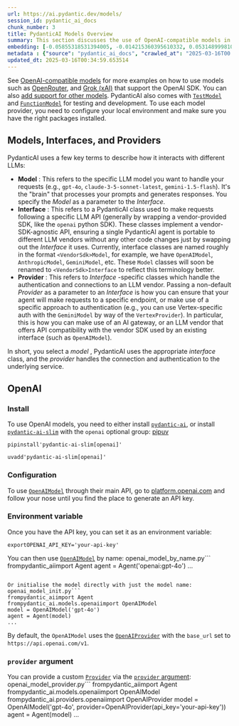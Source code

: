 ```yaml
---
url: https://ai.pydantic.dev/models/
session_id: pydantic_ai_docs
chunk_number: 3
title: PydanticAI Models Overview
summary: This section discusses the use of OpenAI-compatible models in PydanticAI, including OpenRouter and Grok (xAI). It outlines how to add support for custom models, introduces testing and development models such as TestModel and FunctionModel, and emphasizes the importance of configuring the local environment with the necessary packages for model providers.
embedding: [-0.05855318531394005, -0.014215360395610332, 0.05314899981021881, -0.04024944081902504, 0.030474912375211716, -0.015636896714568138, -0.014344590716063976, 0.015672139823436737, 0.011689490638673306, 0.0031690853647887707, -0.011572008021175861, -0.09201214462518692, -0.013146270997822285, -0.024577299132943153, -0.0038739792071282864, -0.04873166233301163, -0.0057595702819526196, 0.01681171916425228, -0.020806116983294487, 0.051222287118434906, 0.06597806513309479, 0.044666774570941925, 0.017775073647499084, 0.03432833030819893, -0.01907912828028202, -0.01785731129348278, -0.009269354864954948, 0.00912837591022253, -0.021276047453284264, -0.015707384794950485, 0.025423172861337662, -0.004343908745795488, -0.05498172342777252, -0.022638842463493347, -0.01079662423580885, 0.0009479353902861476, -0.0037564970552921295, 0.006737610790878534, 0.02195744402706623, 0.04783879965543747, 0.011695364490151405, -0.04682844877243042, 0.0018988079391419888, 0.0390041284263134, -0.046522997319698334, 0.019654791802167892, -0.006808100268244743, -0.019020386040210724, -0.010732009075582027, -4.27020677307155e-05, -0.023989887908101082, 0.053665921092033386, 0.0008590894285589457, -0.04760383442044258, -0.005310200620442629, -0.020253950729966164, 0.02589310146868229, 0.014074381440877914, 0.006432156544178724, -0.00032234209356829524, -0.012006692588329315, 0.014638296328485012, -0.01597759500145912, 0.0308273583650589, -0.020571153610944748, -0.04830872640013695, -0.056955426931381226, 0.03594958782196045, -0.07946503907442093, -0.011789349839091301, 0.004875516053289175, -0.012993544340133667, -0.016529761254787445, -0.005380690097808838, -0.008869914337992668, -0.019396329298615456, -0.008165020495653152, 0.13392983376979828, 0.02589310146868229, -0.0023863594979047775, -0.03230763599276543, 0.013569206930696964, -0.0011704175267368555, -0.037852801382541656, -0.0032395748421549797, -0.0215932484716177, -0.06400436162948608, 0.01580137200653553, -0.023860657587647438, -0.028195755556225777, 0.014626547694206238, -0.032143160700798035, -0.04133027791976929, 0.01907912828028202, 0.060291923582553864, 0.01829199679195881, -0.01850346475839615, 0.007319148164242506, 0.02544666826725006, 0.050423409789800644, 0.024577299132943153, -0.03348245844244957, -0.025752123445272446, 0.017363885417580605, 0.023085273802280426, 0.0010676204692572355, 0.04703991860151291, -0.01212417520582676, -0.0028900648467242718, 0.02913561463356018, -0.08040489256381989, -0.02013646811246872, 0.022650590166449547, -0.008493971079587936, -0.04645250737667084, 0.013052284717559814, -0.006931456737220287, 0.029300089925527573, -0.007372015155851841, -0.057378362864255905, -0.052867040038108826, -0.0014296128647401929, 0.06809274852275848, -0.003683070419356227, 0.043163001537323, 0.005374815780669451, 0.02220415696501732, -0.017716333270072937, -0.025634640827775, -0.04414985328912735, -0.015448924154043198, 0.025141214951872826, 0.014027387835085392, -0.027772819623351097, -0.010555786080658436, -0.030286939814686775, -0.031109316274523735, -0.014191863127052784, -0.029441067948937416, 0.036067068576812744, -0.0021484578028321266, -0.02032444067299366, -0.017516613006591797, 0.035855602473020554, -0.03449280560016632, -0.03526819124817848, -0.009052012115716934, -0.04985949397087097, -0.05897612124681473, 0.054323822259902954, -0.012829069048166275, 0.01600109040737152, 0.028266245499253273, 0.016106825321912766, -0.0349627360701561, 0.01953730918467045, 0.021440522745251656, 0.048778656870126724, 0.02255660481750965, -0.02608107402920723, -0.0023658000864088535, 0.09210613369941711, -0.03310651704668999, 0.0021088074427098036, -0.05014145001769066, 0.04088384658098221, -0.04191768914461136, 0.02034793607890606, -0.038698673248291016, -0.02422485314309597, -0.005968101322650909, -0.007935930043458939, -0.019408078864216805, -0.011184316128492355, 0.01912612095475197, -0.03432833030819893, -0.005327823106199503, 0.0018694372847676277, -0.023155763745307922, -0.06297051906585693, -0.03820524737238884, 0.03475126996636391, -0.06710589677095413, 0.010544037446379662, -0.0390276238322258, -0.0008422013488598168, -0.030709877610206604, 0.011260679922997952, -0.012958299368619919, 0.03157924488186836, 0.012206412851810455, -0.009316347539424896, 0.046922437846660614, 0.02610456943511963, 0.038886647671461105, 0.025611143559217453, 0.047509849071502686, -0.03914510831236839, 0.08049888163805008, 0.002309995936229825, 0.01912612095475197, -0.005885864142328501, 0.02504722960293293, -0.0472513847053051, 0.024177860468626022, -0.05282004922628403, 0.00440558698028326, 0.006843344774097204, 0.010820121504366398, 0.01825675182044506, 0.015143469907343388, -0.05606256052851677, 0.04454929381608963, -0.04579460620880127, -0.03714790940284729, -0.02892414480447769, -0.046499498188495636, 0.004288104362785816, 0.007001945748925209, 0.04476075991988182, 0.012535362504422665, 0.03324749320745468, -0.010608652606606483, -0.01353396289050579, -0.003826986299827695, 0.00985089223831892, 0.01202431507408619, -0.06644799560308456, 0.035432666540145874, -0.020888354629278183, 0.021229054778814316, 0.03181421011686325, -0.017152417451143265, -0.007571734953671694, 0.02671547792851925, -0.02732638642191887, 0.028618691489100456, -0.006485023535788059, 0.015766127035021782, -0.030098969116806984, 0.04337447136640549, -0.019971992820501328, -0.0004853488062508404, 0.024083875119686127, 0.04039042070508003, 0.010021241381764412, 0.015895357355475426, -0.05498172342777252, 0.02097059227526188, 0.005727262701839209, 0.049765508621931076, -0.003515658201649785, -0.005113417748361826, 0.001479542930610478, 0.012347390875220299, 0.007512994110584259, -0.03223714604973793, -0.004992998205125332, -0.08590307086706161, -0.01582486741244793, -0.0035949586890637875, 0.03587909787893295, 0.026363031938672066, 0.006185443606227636, 0.0009706976125016809, -0.02238037995994091, -0.06527317315340042, 0.013463472947478294, -0.04638201743364334, -0.02200443670153618, 0.05935206636786461, 0.021640243008732796, 0.01662374660372734, -0.030239947140216827, -0.010732009075582027, -0.020477166399359703, 0.020676886662840843, 0.03148525953292847, -0.001201990875415504, 0.00051214947598055, -0.015460672788321972, -0.047345373779535294, 0.027185406535863876, 0.01036781445145607, -0.013463472947478294, 0.002503841882571578, -0.02671547792851925, -0.034774765372276306, -0.04041391611099243, 0.02092359960079193, 0.00040127552347257733, 0.026527507230639458, 0.018374234437942505, -0.028242748230695724, 0.03197868540883064, 0.00036621440085582435, 0.048966627568006516, 0.013498717918992043, 0.004713977687060833, 0.02894764207303524, 0.05009445920586586, 0.008135650306940079, 0.004282230511307716, -0.03435182943940163, -0.016106825321912766, 0.033341482281684875, 0.011372287757694721, -0.003965028095990419, 0.035996582359075546, -0.023120518773794174, -0.04271657019853592, 0.03040442243218422, 0.016553258523344994, 0.00902264192700386, -0.02443632110953331, 0.007095931563526392, 0.020406678318977356, -0.004746285267174244, -0.022027933970093727, -0.002887127920985222, -0.06926757097244263, 0.01540193147957325, -0.014403332024812698, -0.01354571059346199, -0.049389563500881195, 0.04001447558403015, 0.045066215097904205, -0.030286939814686775, -0.031320784240961075, -0.0030662883073091507, 0.04779180511832237, -0.031273793429136276, -0.037053920328617096, 0.01703493483364582, 0.00377118238247931, 0.021017586812376976, -0.012112426571547985, -0.0027388064190745354, 0.04147125780582428, 0.03966202959418297, -0.07283903658390045, -0.003368805395439267, -0.03237812593579292, 0.033764418214559555, -0.061607725918293, 0.03970902040600777, -0.010044737718999386, 0.03167323023080826, 0.00985676608979702, 0.019584301859140396, 0.0018297870410606265, -0.02400163747370243, 0.01972527988255024, 0.03103882633149624, -0.01343997661024332, -0.009480822831392288, 0.009081383235752583, -0.03204917535185814, -0.016940949484705925, 0.0005613451940007508, -0.057566333562135696, 0.030310437083244324, 0.0007008554530330002, 0.00892865564674139, -0.03531518206000328, -0.002340835053473711, 0.026128066703677177, -0.02481226436793804, -0.030733373016119003, -0.007800825405865908, 0.03679545968770981, 0.0034569171257317066, -0.041071817278862, 0.014015640132129192, -0.006238311063498259, -0.004866704810410738, -0.02302653342485428, -0.004320411942899227, 0.0024054504465311766, 0.008529216051101685, 0.029934493824839592, 0.02219240926206112, 0.018162766471505165, -0.016929201781749725, 0.006637750659137964, 0.0030075472313910723, -0.009116627275943756, -0.02953505329787731, -0.022862058132886887, 0.050846345722675323, 0.05770731344819069, -0.04086034744977951, -0.02998148649930954, -0.0010742289014160633, 0.0029928619042038918, 0.01993674784898758, 0.04377391189336777, 0.009874388575553894, 0.046522997319698334, 0.021886955946683884, 0.015578154474496841, -0.006790477782487869, -0.010185716673731804, 0.01887940801680088, -0.018656190484762192, -0.01748136803507805, 0.058647170662879944, 0.015472420491278172, -0.02586960606276989, 0.02317926101386547, 0.03710091486573219, -0.04377391189336777, 0.024694781750440598, 0.00810627918690443, -0.014720533974468708, 0.004458453971892595, 0.0034774765372276306, 0.008118027821183205, 0.04558313637971878, 0.026832960546016693, -0.001029438804835081, -0.09013243019580841, -0.030216451734304428, -0.03035742975771427, -0.09097830206155777, 0.04187069833278656, 0.02034793607890606, -0.019619546830654144, -0.036067068576812744, -0.0534309558570385, 0.006126702763140202, 0.03061589039862156, 0.01683521643280983, -0.05253808945417404, -0.00399733567610383, -0.03207267075777054, -0.012182915583252907, 0.0016623747069388628, 0.01764584332704544, 0.000606135290581733, 0.009275228716433048, -0.019807517528533936, -0.026809463277459145, 0.0016271300846710801, -0.008335370570421219, -0.01477927528321743, -0.025117719545960426, -0.022862058132886887, 0.0063322968780994415, 0.014661792665719986, -0.014614799991250038, 0.030874352902173996, 0.011166693642735481, 0.021417025476694107, -0.00387691636569798, -0.04419684782624245, 0.03846370801329613, 0.0025288069155067205, 0.0390746183693409, -0.01520221121609211, 0.043844398111104965, -0.006731736473739147, -0.030451415106654167, -0.008464600890874863, 0.010755505412817001, 0.026973938569426537, 0.025963591411709785, 0.008770055137574673, 0.0036860075779259205, 0.016893956810235977, -0.015155218541622162, -0.02137003280222416, -0.009798024781048298, -0.02012472040951252, -0.026527507230639458, -0.04572411626577377, -0.007930056191980839, -0.009615927003324032, -0.028219250962138176, -0.010943477973341942, 0.01468528900295496, 0.037453360855579376, -0.04008496552705765, 0.03782930597662926, 0.003330623498186469, 0.05009445920586586, -0.002029506955295801, -0.0033218124881386757, 0.004490761552006006, 0.022027933970093727, -0.02650400996208191, 0.028830159455537796, 0.0594930425286293, -0.011654245667159557, 0.05526367947459221, -0.02236863225698471, -0.005280829966068268, 0.019361086189746857, -0.04147125780582428, 0.001041186973452568, -0.009504319168627262, -0.02481226436793804, -0.0063146743923425674, 0.06123178079724312, -0.0029355892911553383, -0.005947541911154985, 0.016588503494858742, -0.02321450598537922, 0.005260270554572344, 0.04264608025550842, -0.0678577870130539, 0.011172568425536156, 0.009533689357340336, 0.011478021740913391, 0.009322221390902996, 0.025752123445272446, 0.023707929998636246, 0.019760524854063988, 0.0148967569693923, 0.025352682918310165, 0.013169767335057259, -0.01703493483364582, -0.0215815007686615, 0.0027887364849448204, 0.013768927194178104, 0.02441282570362091, -0.027373379096388817, -0.0369599349796772, -0.029041627421975136, 0.0024891565553843975, 0.03202567994594574, -0.012288649566471577, 0.0059563531540334225, -0.017316892743110657, -0.04379740729928017, 0.0513162761926651, 0.0277023296803236, -0.010878861881792545, -0.035620637238025665, -0.030451415106654167, -0.041988179087638855, 0.047110408544540405, -0.015566406771540642, 0.017152417451143265, 0.00440558698028326, 0.021252550184726715, 0.00178426259662956, -0.0006347715971060097, 0.011930328793823719, 0.038886647671461105, 0.04910760745406151, 0.004567124880850315, -0.0025229325983673334, -0.031062323600053787, 0.023895902559161186, 0.015531161800026894, -0.05601556599140167, -0.008259006775915623, 0.02749086171388626, -0.01622430793941021, -0.020629893988370895, -0.018033534288406372, 0.02280331775546074, 0.0030545401386916637, 0.01151326671242714, 0.02319100871682167, 0.018761925399303436, -0.03348245844244957, -0.039521049708127975, -0.015166966244578362, -0.015542910434305668, 0.014767526648938656, -0.012793824076652527, -0.005468801595270634, 0.005260270554572344, 0.013169767335057259, -0.006884463597089052, 0.005081110168248415, -0.01722290739417076, 0.03200218081474304, -0.02401338517665863, -0.025611143559217453, -0.003495098790153861, 0.004664047621190548, -0.019184861332178116, -0.01582486741244793, -0.028219250962138176, 0.023872405290603638, 0.013345991261303425, 0.04060188680887222, 0.02382541261613369, -0.027020931243896484, -0.024389328435063362, -0.018374234437942505, -0.02814876288175583, -0.007301525678485632, 0.03148525953292847, 0.022956043481826782, -0.04288104549050331, 0.02280331775546074, 0.020688636228442192, -0.0063029262237250805, 0.008805299177765846, 0.050423409789800644, -0.013275501318275928, -0.022662337869405746, -0.002113213064149022, 0.01079662423580885, -0.012417880818247795, -0.0031485259532928467, 0.013569206930696964, -0.020183460786938667, 0.011865713633596897, -0.005783067084848881, -0.016893956810235977, -0.0006087052170187235, -0.03813475742936134, -0.0005786003894172609, 0.06828071922063828, -0.017998291179537773, -0.020853111520409584, -0.0015316756907850504, 0.014215360395610332, 0.020606398582458496, -0.0001988020958378911, -0.013616200536489487, -0.014356338419020176, -0.010508793406188488, -0.031908195465803146, 0.03858119249343872, -0.012500118464231491, 0.00471691507846117, 0.055780600756406784, -0.0008965369197539985, 0.003959153778851032, -0.01415661908686161, -0.0015830742195248604, -0.0451132096350193, -0.0009574808645993471, -0.026785967871546745, 0.0029532115440815687, 0.02258010022342205, -0.01788080856204033, -0.03226064518094063, 0.030239947140216827, 0.0036419518291950226, -0.02547016553580761, 0.00013868420501239598, 0.01479102298617363, -0.03571462258696556, -0.01057928241789341, -0.009662920609116554, 0.009187117218971252, 0.017751578241586685, 0.01624780334532261, 0.026222052052617073, -0.008047538809478283, 0.005172159057110548, 0.008118027821183205, 0.04412635788321495, -0.07157022505998611, 0.0009912570239976048, -0.004552439786493778, -0.014415079727768898, -0.015907105058431625, 0.010802499018609524, 0.04438481852412224, 0.03331798315048218, 0.00471691507846117, -0.03453980013728142, -0.029065124690532684, 0.03204917535185814, -0.0011410469887778163, 0.014238856732845306, 0.005277893040329218, -0.02279156818985939, 0.023778419941663742, -0.03035742975771427, -0.03240162134170532, 0.02836023084819317, -0.004426146391779184, 0.019549056887626648, -0.04492523521184921, 0.006579009350389242, 0.03627853840589523, -0.024741774424910545, 0.015542910434305668, -0.0057301996275782585, -0.0008370614959858358, -0.0002880152314901352, 0.0205476563423872, -0.03468078002333641, -0.0030075472313910723, -0.007013693917542696, 0.030639387667179108, 0.004293978679925203, -0.0007526210974901915, 0.019596049562096596, 0.0012342985719442368, -0.05728437751531601, -0.015484169125556946, 0.010191590525209904, 0.0018180387560278177, 0.007941804826259613, -0.029394075274467468, 0.010661520063877106, -0.004628803115338087, 0.01804528385400772, 0.02610456943511963, -0.0215815007686615, -0.02075912430882454, 0.01993674784898758, -0.005395375192165375, 0.013968647457659245, 0.0013231445336714387, 0.0010272359941154718, -0.0015816056402400136, 0.00019274442456662655, -0.011589630506932735, -0.004661110695451498, -0.049812499433755875, 0.029441067948937416, -0.012135922908782959, 0.015672139823436737, 0.01849171705543995, -0.009310473687946796, -0.010132849216461182, 0.04619404673576355, -0.02915911003947258, 0.0002626831119414419, 0.00430572684854269, -0.024177860468626022, -0.00995075237005949, -0.024929746985435486, -0.0064967721700668335, -0.025752123445272446, -0.04027293622493744, -0.003733000485226512, -0.04915459826588631, -0.004082510247826576, -0.0017710458487272263, -0.004699292592704296, -0.038534197956323624, 0.024765271693468094, 0.01602458767592907, -0.02443632110953331, 0.008746557869017124, 0.04816775023937225, 0.012171167880296707, -0.009921381250023842, -0.023531707003712654, 0.006749358959496021, 0.02319100871682167, 0.001039718510583043, 0.000881851592566818, -0.0005995269166305661, 0.002113213064149022, 0.0060797096230089664, -0.03938006982207298, 0.01456780731678009, 0.03942706435918808, 0.00575663335621357, -0.0028915335424244404, 0.032119665294885635, -0.0064967721700668335, -0.0008840544032864273, 0.008758306503295898, -0.006050338968634605, 0.020688636228442192, 0.0038534197956323624, 0.00023973734641913325, 0.031320784240961075, -0.0037359376437962055, 0.023978140205144882, 0.030075471848249435, -0.024483313784003258, 0.009110753424465656, 0.008458727039396763, 0.033576443791389465, -0.03611406311392784, 0.01375717855989933, -0.006579009350389242, 0.0014912910992279649, -0.02092359960079193, 0.022309891879558563, -0.007853692397475243, -0.015213959850370884, -0.018632695078849792, -0.04255209490656853, -0.011683615855872631, -0.037241894751787186, -0.0010712918592616916, 0.015601650811731815, 0.02610456943511963, 0.006637750659137964, 0.010038863867521286, 0.02074737660586834, -0.10000094771385193, -0.028454216197133064, 0.009833269752562046, 0.007013693917542696, 0.023531707003712654, -0.006432156544178724, 0.02030094340443611, 0.010955225676298141, 0.009169494733214378, 0.006267681252211332, -0.0011329700937494636, -0.014309345744550228, -0.03649000823497772, 0.0039532799273729324, 0.029605543240904808, -0.05601556599140167, 0.003348245983943343, -0.014908505603671074, 0.03369392827153206, 6.0255577409407124e-05, -0.019020386040210724, -0.010931729339063168, 0.00933984387665987, 0.009803898632526398, -0.011583755724132061, -0.008693691343069077, 0.007090057712048292, 0.0113076725974679, 0.023543456569314003, -0.007953552529215813, -0.03963853418827057, -0.0021675487514585257, 0.0009883199818432331, 0.016764726489782333, -0.03961503505706787, 0.0430690161883831, 0.0039327205158770084, 0.016106825321912766, -0.0011124106822535396, -0.012194664217531681, -0.007460127118974924, -0.01467354129999876, 0.03435182943940163, -0.009580682963132858, 0.013510465621948242, -0.01971353217959404, 0.0009141592308878899, -0.008082782849669456, -0.02937057800590992, -0.014720533974468708, 0.014978994615375996, 0.04010846093297005, 0.014638296328485012, 0.032542601227760315, 0.017716333270072937, 0.029629038646817207, -0.02523520030081272, 0.02034793607890606, -0.019607797265052795, 0.011313546448946, 0.0009303130791522563, -0.011313546448946, -0.023895902559161186, -0.006690617650747299, -0.04443180933594704, 0.010385436937212944, 0.03200218081474304, 0.0062324367463588715, -0.06254758685827255, -0.023672686889767647, -0.0031485259532928467, -0.0038416716270148754, -0.0009347186423838139, 0.02485925704240799, 0.002628666814416647, -0.016964446753263474, 0.017751578241586685, 0.0492955781519413, 0.03578511252999306, -0.028853656724095345, 0.015542910434305668, -0.008587957359850407, -0.0009215018944814801, 0.033952388912439346, 0.003224889514967799, -0.025799116119742393, 0.014121374115347862, -0.035432666540145874, 0.016717733815312386, 0.02629254199564457, 0.023097023367881775, -0.021229054778814316, 0.03446931019425392, -0.00089213129831478, -0.037876296788454056, 0.004901949316263199, -0.02137003280222416, 0.04292803630232811, 0.00036841718247160316, 0.02831323817372322, 0.037664830684661865, 0.040131960064172745, -0.01745787262916565, 0.009069634601473808, 0.012911306694149971, -0.0006802960415370762, 0.01499074324965477, -0.0297935139387846, 0.018421227112412453, 0.027443869039416313, 0.03820524737238884, 0.011572008021175861, -0.026410024613142014, -0.004611180629581213, -0.009222361259162426, 0.011008093133568764, 0.061325766146183014, -0.00022064647055231035, -0.04222314432263374, -0.004860830958932638, 0.023672686889767647, -0.022110171616077423, 0.012088930234313011, 0.025000236928462982, 0.007912433706223965, -0.050846345722675323, 0.0007078309427015483, -0.01642402820289135, -0.0034686652943491936, -0.01701143942773342, 0.0033041900023818016, -0.010285576805472374, -0.03566763177514076, 0.0058741155080497265, -0.03303602710366249, 0.0028695054352283478, 0.02485925704240799, -0.014544310048222542, 0.01932584121823311, -0.0082002654671669, 0.013886409811675549, -0.018327241763472557, -0.0007045267266221344, 0.0014112562639638782, -0.00934571772813797, 0.03122679889202118, 0.0027299951761960983, -0.025094222277402878, -0.005926982499659061, -0.011008093133568764, 0.009939003735780716, -0.02219240926206112, -0.004587684292346239, 0.031908195465803146, 0.010361939668655396, 0.012030188925564289, -0.025141214951872826, -0.06292352825403214, -0.01189508382230997, 0.0032601342536509037, 0.03742986544966698, 0.02568163350224495, 0.0026154499500989914, -0.007013693917542696, 0.006778729613870382, -0.021017586812376976, 0.008217887952923775, 0.011431029066443443, 0.015178714878857136, -0.01932584121823311, 0.008029916323721409, -0.0062911780551075935, 0.01171298697590828, -0.0005261005135253072, 0.05126928165555, 0.06724687665700912, 0.023132268339395523, -0.018550457432866096, -0.005154536571353674, 0.04276356101036072, 0.0061384509317576885, -0.005427682772278786, 0.015766127035021782, 0.03331798315048218, 0.045442160218954086, -0.04142426326870918, -0.004546565469354391, -0.00188705965410918, -0.025517158210277557, -0.003495098790153861, 0.03228414058685303, 0.0002270712866447866, 0.02650400996208191, 0.016670741140842438, 0.004358593840152025, -0.02173422835767269, 0.06795176863670349, 0.015707384794950485, -0.014438576065003872, 0.02196919173002243, 0.0001863196084741503, 0.012676341459155083, -0.018010038882493973, -0.004358593840152025, -0.02153450809419155, 0.013992143794894218, -0.0014655918348580599, -0.025000236928462982, 0.02753785438835621, 0.020430173724889755, -0.0016858711605891585, -0.002578736748546362, -0.03204917535185814, -0.014497317373752594, -0.01929059624671936, -0.005868241656571627, -0.04330398142337799, -0.0009361871634609997, -0.03750035539269447, -0.017164165154099464, -0.03270707651972771, -0.01703493483364582, -0.015131722204387188, 0.010520541109144688, 0.022544855251908302, -0.019795769825577736, 0.022286394611001015, 0.01645927131175995, 0.04452579841017723, 0.00953956414014101, -0.00798879750072956, 0.012582356110215187, -0.020007237792015076, -0.0020162903238087893, 0.005612717475742102, -0.004288104362785816, -0.007172295358031988, -0.01703493483364582, -0.00399439875036478, 0.0019340525614097714, 0.00017172610387206078, 0.026222052052617073, 0.010226835496723652, -0.05235011875629425, 0.021064579486846924, 0.016893956810235977, 0.040319930762052536, 0.036654483526945114, 0.0058623673394322395, -0.018562205135822296, -0.013216760009527206, -0.0030897848773747683, 0.02404863014817238, -0.01683521643280983, 0.019361086189746857, -0.013592703267931938, 0.009486696682870388, -0.0013965710531920195, -0.012218160554766655, -0.026621492579579353, -0.018620947375893593, 0.04664047807455063, 0.008652572520077229, -0.016071580350399017, -0.022063178941607475, -0.04297503083944321, 0.004672858864068985, 0.012711586430668831, 0.040343426167964935, 0.02031269110739231, -0.009980122558772564, 0.03143826872110367, -0.01140165887773037, 0.0030956589616835117, -0.006573135498911142, -0.007272155024111271, 0.003647825913503766, 0.011754105798900127, -0.008576208725571632, -0.009574808180332184, -0.024976739659905434, -0.009151872247457504, -0.019455071538686752, -0.003824049374088645, 0.02852470614016056, 0.009251732379198074, -0.014462072402238846, -0.010414807125926018, -0.0015478294808417559, 0.005069361999630928, 0.043397966772317886, 0.032754067331552505, 0.018221506848931313, -0.026527507230639458, 0.02118206024169922, 0.02483576163649559, 0.017751578241586685, -0.01342822890728712, 0.006637750659137964, -0.01810402423143387, 0.05690843239426613, -0.0005092123756185174, -0.036067068576812744, 0.00544530525803566, -0.001815101713873446, 0.009463200345635414, 0.02133478783071041, -0.07871314883232117, 0.008476348593831062, 0.01079075038433075, -0.04790928587317467, -0.004531880374997854, 0.023331986740231514, -0.0033041900023818016, 0.015061232261359692, 0.014285849407315254, -0.060855839401483536, -0.024130867794156075, -0.015542910434305668, -0.00914012361317873, -0.0009662920492701232, 0.02796079032123089, -0.014485569670796394, -0.0020882480312138796, 0.019584301859140396, -0.016717733815312386, -0.02034793607890606, 0.026410024613142014, 0.0032836305908858776, -0.03782930597662926, 0.017751578241586685, 0.004437894560396671, -0.0008510125335305929, 0.004338034428656101, -0.06226562708616257, -0.014861512929201126, -0.053524941205978394, 0.004734537098556757, -0.00954543799161911, -0.02241562493145466, 0.02152276039123535, 0.011436902917921543, 0.0026051702443510294, -0.011213687248528004, 0.011172568425536156, 0.00256552011705935, -0.0006413800292648375, 0.012840816751122475, 0.033388473093509674, 0.007947678677737713, 0.06259457767009735, -0.011237183585762978, -0.026222052052617073, 0.0008745089871808887, 0.024600796401500702, 0.03468078002333641, 0.01119606476277113, 0.016764726489782333, -0.03552665188908577, -0.026762470602989197, -0.022486114874482155, 0.029488060623407364, 0.024882754310965538, 0.000994928297586739, 0.006326422560960054, -0.005122228991240263, 0.037852801382541656, -0.009040264412760735, 0.04151824861764908, 0.003536217613145709, 0.01704668439924717, 0.0035303435288369656, -0.008552712388336658, -0.0016741229919716716, 0.02892414480447769, 0.00713117653504014, 0.029488060623407364, -0.001034578657709062, 0.013263753615319729, 0.02193394862115383, 0.004111880902200937, -0.04915459826588631, -0.011290050111711025, 0.01947856694459915, -0.015695637091994286, -0.00011261781037319452, 0.04577111080288887, -0.01930234394967556, -0.014415079727768898, 0.014532562345266342, 0.018750177696347237, -0.015484169125556946, -0.02958204597234726, -0.027467364445328712, 0.00754236476495862, -0.00524264806881547, 0.005727262701839209, -0.02173422835767269, -0.014485569670796394, 0.011748231016099453, -0.012312146835029125, 0.016541508957743645, 0.016142070293426514, -0.004244048614054918, -1.3251178643258754e-06, -0.0024157301522791386, -0.00209999643266201, 0.03780580684542656, 0.003967965021729469, 0.004881389904767275, -0.02565813809633255, 0.03674846887588501, -0.020535908639431, 0.03444581478834152, -0.00881117396056652, -0.011219561100006104, 0.008153272792696953, 0.009322221390902996, 0.005274956114590168, 0.04088384658098221, -0.005991598125547171, 0.011765853501856327, 0.008793551474809647, 0.001618318841792643, 0.030474912375211716, 0.02215716429054737, 0.0060562132857739925, -0.008012293837964535, 0.017610598355531693, 0.02753785438835621, 0.023543456569314003, -0.0112959248945117, 0.001253389404155314, -0.0014722002670168877, -0.044267334043979645, -0.019619546830654144, 0.02075912430882454, 0.0010118164354935288, -0.014849764294922352, 0.038886647671461105, -0.013733682222664356, -0.0003983384813182056, 0.025493662804365158, 0.027208903804421425, -0.001215941971167922, 0.008382363244891167, -0.02502373233437538, 0.02671547792851925, -0.01047354843467474, 0.0138511648401618, 0.009463200345635414, -0.013992143794894218, -0.04560663551092148, 0.022744575515389442, -0.003700692905113101, 0.012077181600034237, -0.008775928989052773, -0.00881117396056652, -0.011519140563905239, 0.021710731089115143, 0.006073835771530867, 0.012876061722636223, 0.030756870284676552, -0.02379016764461994, -0.005556913558393717, -0.015578154474496841, -0.010861240327358246, 0.045677121728658676, -0.022732827812433243, -0.042434610426425934, 0.014603051356971264, -0.017105424776673317, -0.015108225867152214, 0.011431029066443443, -0.005348382517695427, 0.02014821767807007, 0.00029756067669950426, -0.03632553294301033, -0.013592703267931938, 0.0037065669894218445, -0.02568163350224495, 0.010608652606606483, -0.018656190484762192, -0.04412635788321495, 0.012605852447450161, 0.007536490447819233, 0.01622430793941021, -0.02589310146868229, -0.03263658657670021, -0.005536354146897793, -0.014403332024812698, 0.026621492579579353, -0.013169767335057259, -0.016929201781749725, 0.0026580372359603643, -0.01953730918467045, 0.016893956810235977, 0.014144870452582836, -0.03348245844244957, 0.017352137714624405, 0.0023055903147906065, -0.0033130012452602386, 0.008253132924437523, 0.008006419986486435, 0.007054812740534544, -0.03649000823497772, 0.017387382686138153, -0.020853111520409584, -0.04577111080288887, -0.03573811799287796, 0.0003825517778750509, -0.00225712894462049, -0.036889445036649704, -0.0017020250670611858, 0.010538163594901562, 0.006608380004763603, 0.01909087598323822, -0.014450324699282646, 0.018115771934390068, -0.007231036201119423, 0.02734988182783127, -0.01006823405623436, 0.0033629313111305237, -0.008499844931066036, 0.00985089223831892, -0.03016945905983448, 0.016905704513192177, 0.022074926644563675, 0.0058829267509281635, -0.006073835771530867, -0.004429083317518234, -0.006755232810974121, 0.012112426571547985, -0.02300303615629673, -0.0059534162282943726, 0.039896994829177856, 0.010972848162055016, 0.00346279121004045, -0.014967246912419796, -0.006661246996372938, -0.02631603740155697, -0.018750177696347237, 0.003451043041422963, -0.011536763049662113, 0.013569206930696964, 0.01725815236568451, 0.015025988221168518, -0.012970047071576118, 0.03000498376786709, -0.021287795156240463, -0.00985089223831892, 0.0014274100540205836, -0.004546565469354391, -0.005128102842718363, -0.018820665776729584, 0.030263444408774376, 0.032331131398677826, 0.02097059227526188, -0.006778729613870382, 0.002309995936229825, 0.004252859856933355, -0.007107680197805166, -0.01261760015040636, -0.008153272792696953, 0.02502373233437538, -0.01907912828028202, 0.029229599982500076, 0.010737883858382702, 0.026973938569426537, -0.017739828675985336, 0.004479013383388519, 0.0023158700205385685, 0.028806664049625397, -0.012770327739417553, 0.014321094378829002, -0.009621801786124706, 0.01866794005036354, 0.025822613388299942, -0.008570334874093533, 0.0390746183693409, 0.03468078002333641, -0.00775970658287406, -0.022873805835843086, -0.02030094340443611, -0.03179071471095085, -0.034798260778188705, 0.010303199291229248, -0.006931456737220287, 0.03508022055029869, 0.013392983935773373, -0.022074926644563675, 0.02671547792851925, -0.015942350029945374, 0.003712441073730588, -0.03362343832850456, -0.010497044771909714, 0.019255351275205612, -0.008370614610612392, -0.045865096151828766, 0.012335643172264099, 0.025822613388299942, 0.03160274401307106, -0.005051739513874054, -0.02401338517665863, -0.00503411702811718, -0.01824500411748886, -0.0032013929449021816, 0.004611180629581213, -0.025752123445272446, 0.02239212952554226, -0.005389501340687275, 0.01541367918252945, 0.04452579841017723, 0.010050611570477486, 0.0036125811748206615, 0.0390276238322258, -0.018773673102259636, -0.013216760009527206, -0.061513740569353104, -0.03322399780154228, 0.0026051702443510294, 0.02094709686934948, 0.005803626496344805, 0.008123901672661304, 0.013498717918992043, 0.009827395901083946, 0.0024920934811234474, 0.006197192240506411, 0.03733588010072708, -0.008382363244891167, -0.010344318114221096, 0.021264297887682915, 0.00651439419016242, -0.021405277773737907, 0.0007761175511404872, 0.04844970628619194, -0.0030985961202532053, -0.01620081067085266, -0.009005019441246986, 0.0018944023177027702, 0.0036448887549340725, 0.021299542859196663, 0.002702093217521906, -0.020688636228442192, 0.012012566439807415, 0.03674846887588501, 0.022497862577438354, -0.02172248065471649, -0.008875789120793343, 0.039544545114040375, 0.010702638886868954, -0.02011297270655632, 0.04450229927897453, 0.03710091486573219, 0.016694236546754837, 0.05075236037373543, 0.0013686689781025052, 0.02589310146868229, -0.0718991756439209, -0.005562787409871817, 0.013862913474440575, 0.001044858363457024, 0.009351592510938644, 0.012887809425592422, -0.0012923054164275527, 0.031532254070043564, -0.01302878838032484, 0.006032716948539019, -0.004813837818801403, 0.007800825405865908, 0.008323621936142445, -0.004079573322087526, 0.028054775670170784, -0.0007162749534472823, 0.03679545968770981, 0.012793824076652527, -0.01212417520582676, -0.002897407626733184, 0.035832107067108154, -0.00019843496556859463, 0.0008598236599937081, 0.01057340856641531, 0.04205866903066635, 0.027161911129951477, -0.014403332024812698, 0.00912250205874443, 0.011489770375192165, -0.004919571802020073, 0.007906559854745865, 0.00193845818284899, -0.03752385079860687, -0.0063851638697087765, -0.022497862577438354, -0.004464327823370695, -0.02340247668325901, 0.01110795233398676, -0.00036566369817592204, 0.0016197874210774899, -0.05009445920586586, 0.0037976158782839775, 0.03555014729499817, 0.02194569632411003, 0.008347118273377419, 0.0021484578028321266, -0.015072980895638466, 0.0058329966850578785, -0.019819267094135284, 0.021405277773737907, -0.03576161712408066, 0.0064262826927006245, -0.012171167880296707, -0.0014934939099475741, 0.0061501991003751755, 0.009416207671165466, 0.015284448862075806, 0.01333424262702465, -0.019572554156184196, -0.03263658657670021, -0.015531161800026894, -0.008629076182842255, -0.006285303737968206, 0.025305690243840218, 0.03566763177514076, -0.030662883073091507, -0.018115771934390068, -0.00912250205874443, -0.017775073647499084, 0.019607797265052795, 0.038087766617536545, -0.03261309117078781, 0.010614527389407158, -0.034398820251226425, 0.013205012306571007, 0.003330623498186469, -0.009198864921927452, 0.011736483313143253, -0.00040200978401117027, -0.02196919173002243, -0.001309927785769105]
metadata : {"source": "pydantic_ai_docs", "crawled_at": "2025-03-16T00:34:59.653514", "url_path": "/models/", "chunk_size": 4526}
updated_dt: 2025-03-16T00:34:59.653514
---
```

See [OpenAI-compatible models](https://ai.pydantic.dev/models/#openai-compatible-models) for more examples on how to use models such as [OpenRouter](https://ai.pydantic.dev/models/#openrouter), and [Grok (xAI)](https://ai.pydantic.dev/models/#grok-xai) that support the OpenAI SDK.
You can also [add support for other models](https://ai.pydantic.dev/models/#implementing-custom-models).
PydanticAI also comes with [`TestModel`](https://ai.pydantic.dev/api/models/test/) and [`FunctionModel`](https://ai.pydantic.dev/api/models/function/) for testing and development.
To use each model provider, you need to configure your local environment and make sure you have the right packages installed.
## Models, Interfaces, and Providers
PydanticAI uses a few key terms to describe how it interacts with different LLMs:
  * **Model** : This refers to the specific LLM model you want to handle your requests (e.g., `gpt-4o`, `claude-3-5-sonnet-latest`, `gemini-1.5-flash`). It's the "brain" that processes your prompts and generates responses. You specify the _Model_ as a parameter to the _Interface_.
  * **Interface** : This refers to a PydanticAI class used to make requests following a specific LLM API (generally by wrapping a vendor-provided SDK, like the `openai` python SDK). These classes implement a vendor-SDK-agnostic API, ensuring a single PydanticAI agent is portable to different LLM vendors without any other code changes just by swapping out the _Interface_ it uses. Currently, interface classes are named roughly in the format `<VendorSdk>Model`, for example, we have `OpenAIModel`, `AnthropicModel`, `GeminiModel`, etc. These `Model` classes will soon be renamed to `<VendorSdk>Interface` to reflect this terminology better.
  * **Provider** : This refers to _Interface_ -specific classes which handle the authentication and connections to an LLM vendor. Passing a non-default _Provider_ as a parameter to an _Interface_ is how you can ensure that your agent will make requests to a specific endpoint, or make use of a specific approach to authentication (e.g., you can use Vertex-specific auth with the `GeminiModel` by way of the `VertexProvider`). In particular, this is how you can make use of an AI gateway, or an LLM vendor that offers API compatibility with the vendor SDK used by an existing interface (such as `OpenAIModel`).


In short, you select a _model_ , PydanticAI uses the appropriate _interface_ class, and the _provider_ handles the connection and authentication to the underlying service.
## OpenAI
### Install
To use OpenAI models, you need to either install [`pydantic-ai`](https://ai.pydantic.dev/install/), or install [`pydantic-ai-slim`](https://ai.pydantic.dev/install/#slim-install) with the `openai` optional group:
[pip](https://ai.pydantic.dev/models/#__tabbed_1_1)[uv](https://ai.pydantic.dev/models/#__tabbed_1_2)
```
pipinstall'pydantic-ai-slim[openai]'

```

```
uvadd'pydantic-ai-slim[openai]'

```

### Configuration
To use [`OpenAIModel`](https://ai.pydantic.dev/api/models/openai/#pydantic_ai.models.openai.OpenAIModel) through their main API, go to [platform.openai.com](https://platform.openai.com/) and follow your nose until you find the place to generate an API key.
### Environment variable
Once you have the API key, you can set it as an environment variable:
```
exportOPENAI_API_KEY='your-api-key'

```

You can then use [`OpenAIModel`](https://ai.pydantic.dev/api/models/openai/#pydantic_ai.models.openai.OpenAIModel) by name:
openai_model_by_name.py```
frompydantic_aiimport Agent
agent = Agent('openai:gpt-4o')
...

```

Or initialise the model directly with just the model name:
openai_model_init.py```
frompydantic_aiimport Agent
frompydantic_ai.models.openaiimport OpenAIModel
model = OpenAIModel('gpt-4o')
agent = Agent(model)
...

```

By default, the `OpenAIModel` uses the [`OpenAIProvider`](https://ai.pydantic.dev/api/providers/#pydantic_ai.providers.openai.OpenAIProvider.__init__) with the `base_url` set to `https://api.openai.com/v1`. 
### `provider` argument
You can provide a custom [`Provider`](https://ai.pydantic.dev/api/providers/#pydantic_ai.providers.Provider) via the [`provider` argument](https://ai.pydantic.dev/api/models/openai/#pydantic_ai.models.openai.OpenAIModel.__init__):
openai_model_provider.py```
frompydantic_aiimport Agent
frompydantic_ai.models.openaiimport OpenAIModel
frompydantic_ai.providers.openaiimport OpenAIProvider
model = OpenAIModel('gpt-4o', provider=OpenAIProvider(api_key='your-api-key'))
agent = Agent(model)
...